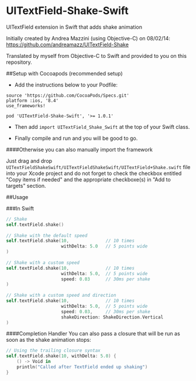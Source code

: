 # UITextField-Shake-Swift
UITextField extension in Swift that adds shake animation

Initially created by Andrea Mazzini (using Objective-C) on 08/02/14: https://github.com/andreamazz/UITextField-Shake

Translated by myself from Objective-C to Swift and provided to you on this repository.

##Setup with Cocoapods (recommended setup)

- Add the instructions below to your Podfile:

```
source 'https://github.com/CocoaPods/Specs.git'
platform :ios, '8.4'
use_frameworks!

pod 'UITextField-Shake-Swift', '>= 1.0.1'
```

- Then add ```import UITextField_Shake_Swift``` at the top of your Swift class.

- Finally compile and run and you will be good to go.


####Otherwise you can also manually import the framework

Just drag and drop ```UITextFieldShakeSwift/UITextFieldShakeSwift/UITextField+Shake.swift``` file into your Xcode project and do not forget to check the checkbox entitled "Copy items if needed" and the appropriate checkboxe(s) in "Add to targets" section.

##Usage

###In Swift

```swift
// Shake
self.textField.shake()
        
// Shake with the default speed
self.textField.shake(10,              // 10 times
                     withDelta: 5.0   // 5 points wide
)
        
// Shake with a custom speed
self.textField.shake(10,              // 10 times
                     withDelta: 5.0,  // 5 points wide
                     speed: 0.03      // 30ms per shake
)
        
// Shake with a custom speed and direction
self.textField.shake(10,              // 10 times
                     withDelta: 5.0,  // 5 points wide
                     speed: 0.03,     // 30ms per shake
                     shakeDirection: ShakeDirection.Vertical
)
```

####Completion Handler
You can also pass a closure that will be run as soon as the shake animation stops:
```swift
// Using the trailing closure syntax
self.textField.shake(10, withDelta: 5.0) {
    () -> Void in
    println("Called after TextField ended up shaking")
}
```

